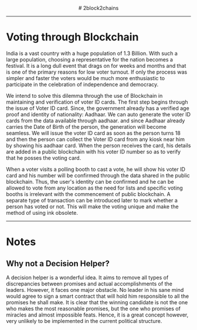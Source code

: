 <center>
# 2block2chains
</center>

---

# Voting through Blockchain

India is a vast country with a huge population of 1.3 Billion. With such a large population, choosing a representative for the nation becomes a festival. It is a long dull event that drags on for weeks and months and that is one of the primary reasons for low voter turnout. If only the process was simpler and faster the voters would be much more enthusiastic to participate in the celebration of independence and democracy.

We intend to solve this dilemma through the use of Blockchain in maintaining and verification of voter ID cards. The first step begins through the issue of Voter ID card. Since, the government already has a verified age proof and identity of nationality: Aadhaar. We can auto generate the voter ID cards from the data available through aadhaar. and since Aadhaar already carries the Date of Birth of the person, the generation will become seamless. We will issue the voter ID card as soon as the person turns 18 and then the person can collect the Voter ID card from any kiosk near him by showing his aadhaar card. When the person receives the card, his details are added in a public blockchain with his voter ID number so as to verify that he posses the voting card.

When a voter visits a polling booth to cast a vote, he will show his voter ID card and his number will be confirmed through the data shared in the public blockchain. Thus, the user's identity can be confirmed and he can be allowed to vote from any location as the need for lists and specific voting booths is irrelevant with the commencement of public blockchain. A separate type of transaction can be introduced later to mark whether a person has voted or not. This will make the voting unique and make the method of using ink obsolete.

---

# Notes

## Why not a Decision Helper?

A decision helper is a wonderful idea. It aims to remove all types of discrepancies between promises and actual accomplishments of the leaders. However, it faces one major obstacle. No leader in his sane mind would agree to sign a smart contract that will hold him responsible to all the promises he shall make. It is clear that the winning candidate is not the one who makes the most reasonable promises, but the one who promises of miracles and almost impossible feats. Hence, it is a great concept however, very unlikely to be implemented in the current political structure.
